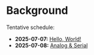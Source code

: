 # Background

Tentative schedule:

- **2025-07-07:** [Hello, World!](hello-world.md)
- **2025-07-08:** [Analog & Serial](analog-&-serial.md)
